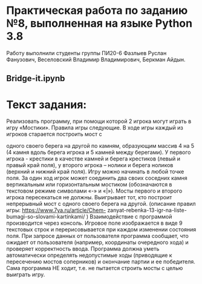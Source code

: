 # Практическая работа по заданию №8, выполненная на языке Python 3.8

Работу выполнили студенты группы ПИ20-6
Фазлыев Руслан Фанузович, Веселовский Владимир Владимирович, Беркман Айдын.

## Bridge-it.ipynb
# Текст задания:
Реализовать программу, при помощи которой 2 игрока могут играть в игру «Мостики».
Правила игры следующие. В ходе игры каждый из игроков старается построить мост с

одного своего берега на другой по камням, образующим массив 4 на 5 (4 камня вдоль
берега игрока и 5 камней между берегами). У первого игрока - крестики в качестве камней
и берега крестиков (левый и правый край поля), у второго игрока – нолики и берега
ноликов (верхний и нижний край поля). Игру можно начинать в любой точке поля. За один
ход игрок может соединить два своих соседних камня вертикальным или горизонтальным
мостиком (обозначаются в текстовом режиме символами «-» и «|»). Мосты первого и
второго игрока пересекаться не должны. Выигрывает тот, кто построит непрерывный мост
с одного своего берега на другой. (описание правил игры: https://www.7ya.ru/article/Chem-
zanyat-rebenka-13-igr-na-liste-bumagi-so-slovami-kartinkami/ )
Взаимодействие с программой производится через консоль. Игровое поле изображается в
виде 9 текстовых строк и перерисовывается при каждом изменении состояния поля. При
запросе данных от пользователя программа сообщает, что ожидает от пользователя
(например, координаты очередного хода) и проверяет корректность ввода. Программа
должна уметь автоматически определять недопустимые ходы (приводящие к пересечению
мостов соперников) и окончание партии и ее победителя.
Сама программа НЕ ходит, т.е. не пытается строить мосты с целью выиграть игру.
